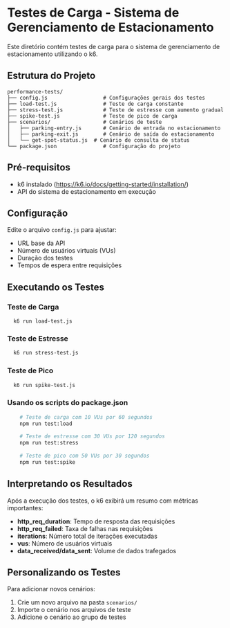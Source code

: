 # Testes de Carga - Sistema de Gerenciamento de Estacionamento

Este diretório contém testes de carga para o sistema de gerenciamento de estacionamento utilizando o k6.

## Estrutura do Projeto

```
performance-tests/
├── config.js                  # Configurações gerais dos testes
├── load-test.js               # Teste de carga constante
├── stress-test.js             # Teste de estresse com aumento gradual
├── spike-test.js              # Teste de pico de carga
├── scenarios/                 # Cenários de teste
│   ├── parking-entry.js       # Cenário de entrada no estacionamento
│   ├── parking-exit.js        # Cenário de saída do estacionamento
│   └── get-spot-status.js  # Cenário de consulta de status
└── package.json               # Configuração do projeto
```

## Pré-requisitos

- k6 instalado (https://k6.io/docs/getting-started/installation/)
- API do sistema de estacionamento em execução

## Configuração

Edite o arquivo `config.js` para ajustar:

- URL base da API
- Número de usuários virtuais (VUs)
- Duração dos testes
- Tempos de espera entre requisições

## Executando os Testes

### Teste de Carga

```shell
  k6 run load-test.js
```

### Teste de Estresse

```bash
  k6 run stress-test.js
```

### Teste de Pico

```bash
  k6 run spike-test.js
```

### Usando os scripts do package.json

```bash
    # Teste de carga com 10 VUs por 60 segundos
    npm run test:load
    
    # Teste de estresse com 30 VUs por 120 segundos
    npm run test:stress
    
    # Teste de pico com 50 VUs por 30 segundos
    npm run test:spike
```

## Interpretando os Resultados

Após a execução dos testes, o k6 exibirá um resumo com métricas importantes:

- **http_req_duration**: Tempo de resposta das requisições
- **http_req_failed**: Taxa de falhas nas requisições
- **iterations**: Número total de iterações executadas
- **vus**: Número de usuários virtuais
- **data_received/data_sent**: Volume de dados trafegados

## Personalizando os Testes

Para adicionar novos cenários:

1. Crie um novo arquivo na pasta `scenarios/`
2. Importe o cenário nos arquivos de teste
3. Adicione o cenário ao grupo de testes
